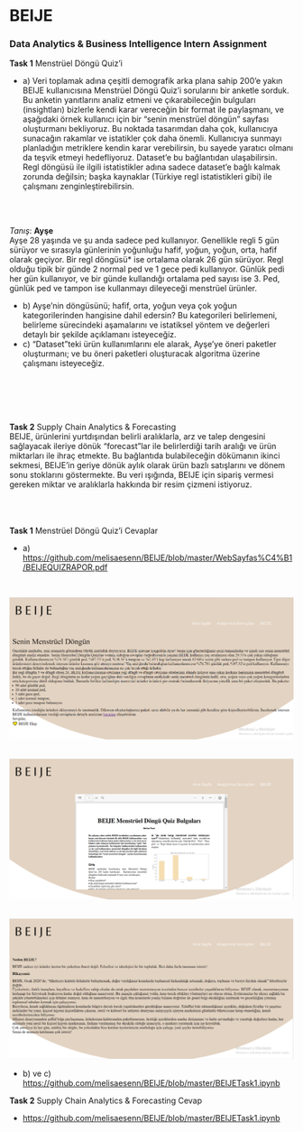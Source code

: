 # BEIJE
### Data Analytics & Business Intelligence Intern Assignment
__**Task 1**__ Menstrüel Döngü Quiz’i

- a) Veri toplamak adına çeşitli demografik arka plana sahip 200’e yakın BEIJE kullanıcısına Menstrüel Döngü Quiz’i sorularını bir anketle sorduk. Bu anketin yanıtlarını analiz etmeni ve çıkarabileceğin bulguları (insightları) bizlerle kendi karar vereceğin bir format ile paylaşmanı, ve aşağıdaki örnek kullanıcı için bir “senin menstrüel döngün” sayfası oluşturmanı bekliyoruz. Bu noktada tasarımdan daha çok, kullanıcıya sunacağın rakamlar ve istatikler çok daha önemli. Kullanıcıya sunmayı planladığın metriklere kendin karar verebilirsin, bu sayede yaratıcı olmanı da teşvik etmeyi hedefliyoruz. Dataset’e bu bağlantıdan ulaşabilirsin. Regl döngüsü ile ilgili istatistikler adına sadece dataset’e bağlı kalmak zorunda değilsin; başka kaynaklar (Türkiye regl istatistikleri gibi) ile çalışmanı zenginleştirebilirsin.
<br>
<br>

*Tanış*: **Ayşe** <br>
Ayşe 28 yaşında ve şu anda sadece ped kullanıyor. Genellikle regli 5 gün sürüyor ve sırasıyla günlerinin
yoğunluğu hafif, yoğun, yoğun, orta, hafif olarak geçiyor. Bir regl döngüsü* ise ortalama olarak 26 gün
sürüyor. Regl olduğu tipik bir günde 2 normal ped ve 1 gece pedi kullanıyor. Günlük pedi her gün
kullanıyor, ve bir günde kullandığı ortalama ped sayısı ise 3. Ped, günlük ped ve tampon ise kullanmayı
dileyeceği menstrüel ürünler.

- b) Ayşe’nin döngüsünü; hafif, orta, yoğun veya çok yoğun kategorilerinden hangisine dahil
edersin? Bu kategorileri belirlemeni, belirleme sürecindeki aşamalarını ve istatiksel
yöntem ve değerleri detaylı bir şekilde açıklamanı isteyeceğiz.
- c) “Dataset”teki ürün kullanımlarını ele alarak, Ayşe’ye öneri paketler oluşturmanı; ve bu
öneri paketleri oluşturacak algoritma üzerine çalışmanı isteyeceğiz.
<br>
<br>
<br>
<br>

__**Task 2**__  Supply Chain Analytics & Forecasting <br>
BEIJE, ürünlerini yurtdışından belirli aralıklarla, arz ve talep dengesini sağlayacak ileriye dönük “forecast”lar ile belirlerdiği tarih aralığı ve ürün miktarları ile ihraç etmekte. Bu bağlantıda
bulabileceğin dökümanın ikinci sekmesi, BEIJE’in geriye dönük aylık olarak ürün bazlı satışlarını ve dönem sonu stoklarını göstermekte. Bu veri ışığında, BEIJE için sipariş vermesi gereken miktar ve aralıklarla hakkında bir resim çizmeni istiyoruz.
<br>
<br>
<br>
<br>

__**Task 1**__ Menstrüel Döngü Quiz’i Cevaplar
- a) <https://github.com/melisaesenn/BEIJE/blob/master/WebSayfas%C4%B1/BEIJEQUIZRAPOR.pdf>
<br>

![mainpage](Resimler/mainpage.png)
<br>
<br>

![results](Resimler/results.png)
<br>
<br>

![beijepage](Resimler/beijepage.png)


- b) ve c) <https://github.com/melisaesenn/BEIJE/blob/master/BEIJETask1.ipynb>

__**Task 2**__ Supply Chain Analytics & Forecasting Cevap

- <https://github.com/melisaesenn/BEIJE/blob/master/BEIJETask1.ipynb>

